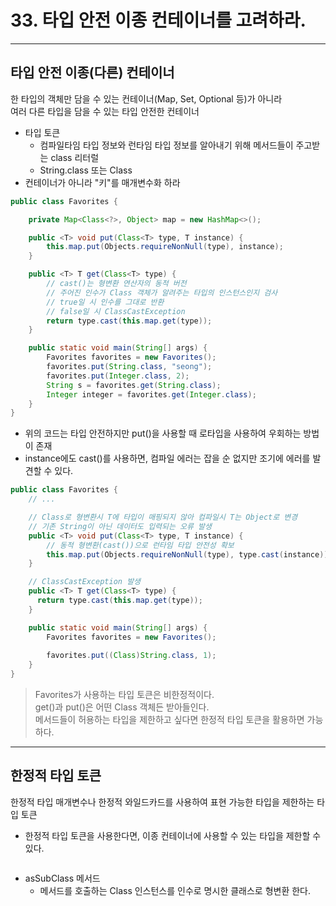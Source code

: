 # 33. 타입 안전 이종 컨테이너를 고려하라.

---

## 타입 안전 이종(다른) 컨테이너
한 타입의 객체만 담을 수 있는 컨테이너(Map, Set, Optional 등)가 아니라 <br>
여러 다른 타입을 담을 수 있는 타입 안전한 컨테이너

- 타입 토큰
  - 컴파일타임 타입 정보와 런타임 타입 정보를 알아내기 위해 메서드들이 주고받는 class 리터럴 
  - String.class 또는 Class<String>
- 컨테이너가 아니라 "키"를 매개변수화 하라
```java
public class Favorites {

    private Map<Class<?>, Object> map = new HashMap<>();

    public <T> void put(Class<T> type, T instance) {
        this.map.put(Objects.requireNonNull(type), instance);
    }

    public <T> T get(Class<T> type) {
        // cast()는 형변환 연산자의 동적 버전
        // 주어진 인수가 Class 객체가 알려주는 타입의 인스턴스인지 검사
        // true일 시 인수를 그대로 반환
        // false일 시 ClassCastException
        return type.cast(this.map.get(type));
    }

    public static void main(String[] args) {
        Favorites favorites = new Favorites();
        favorites.put(String.class, "seong");
        favorites.put(Integer.class, 2);
        String s = favorites.get(String.class);
        Integer integer = favorites.get(Integer.class);
    }
}
```
- 위의 코드는 타입 안전하지만 put()을 사용할 때 로타입을 사용하여 우회하는 방법이 존재
- instance에도 cast()를 사용하면, 컴파일 에러는 잡을 순 없지만 조기에 에러를 발견할 수 있다.
```java
public class Favorites {
    // ...

    // Class로 형변환시 T에 타입이 매핑되지 않아 컴파일시 T는 Object로 변경
    // 기존 String이 아닌 데이터도 입력되는 오류 발생
    public <T> void put(Class<T> type, T instance) {
        // 동적 형변환(cast())으로 런타임 타입 안전성 확보
        this.map.put(Objects.requireNonNull(type), type.cast(instance));
    }

    // ClassCastException 발생
    public <T> T get(Class<T> type) {
      return type.cast(this.map.get(type));
    }

    public static void main(String[] args) {
        Favorites favorites = new Favorites();
        
        favorites.put((Class)String.class, 1);
    }
}
```
<blockquote>
Favorites가 사용하는 타입 토큰은 비한정적이다.<br>
get()과 put()은 어떤 Class 객체든 받아들인다.<br>
메서드들이 허용하는 타입을 제한하고 싶다면 한정적 타입 토큰을 활용하면 가능하다.
</blockquote>

---

## 한정적 타입 토큰

한정적 타입 매개변수나 한정적 와일드카드를 사용하여 표현 가능한 타입을 제한하는 타입 토큰

- 한정적 타입 토큰을 사용한다면, 이종 컨테이너에 사용할 수 있는 타입을 제한할 수 있다.
```java

```
- asSubClass 메서드
  - 메서드를 호출하는 Class 인스턴스를 인수로 명시한 클래스로 형변환 한다.